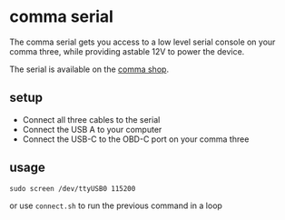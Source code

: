 # comma serial

The comma serial gets you access to a low level serial console on your comma three, while providing astable 12V to power the device.

The serial is available on the [comma shop](https://comma.ai/shop/products/comma-serial).

## setup

* Connect all three cables to the serial
* Connect the USB A to your computer
* Connect the USB-C to the OBD-C port on your comma three

## usage

```
sudo screen /dev/ttyUSB0 115200
```
or use `connect.sh` to run the previous command in a loop
